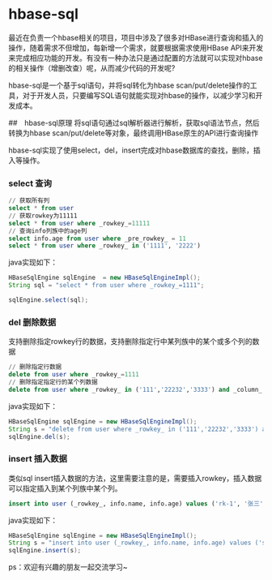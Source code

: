 # hbase-sql
最近在负责一个hbase相关的项目，项目中涉及了很多对HBase进行查询和插入的操作，随着需求不但增加，每新增一个需求，就要根据需求使用HBase API来开发来完成相应功能的开发。有没有一种办法只是通过配置的方法就可以实现对hbase的相关操作（增删改查）呢，从而减少代码的开发呢?

hbase-sql是一个基于sql语句，并将sql转化为hbase scan/put/delete操作的工具，对于开发人员，只要编写SQL语句就能实现对hbase的操作，以减少学习和开发成本。

##　hbase-sql原理
将sql语句通过sql解析器进行解析，获取sql语法节点，然后转换为hbase scan/put/delete等对象，最终调用HBase原生的API进行查询操作

hbase-sql实现了使用select，del，insert完成对hbase数据库的查找，删除，插入等操作。

### select 查询

```sql
// 获取所有列
select * from user
// 获取rowkey为11111
select * from user where _rowkey_=11111
// 查询info列族中的age列
select info.age from user where _pre_rowkey_ = 11 
select * from user where _rowkey_ in ('1111', '2222')
```

java实现如下：

```java
HBaseSqlEngine sqlEngine  = new HBaseSqlEngineImpl();
String sql = "select * from user where _rowkey_=1111";

sqlEngine.select(sql);
```

### del 删除数据

支持删除指定rowkey行的数据，支持删除指定行中某列族中的某个或多个列的数据

```sql
// 删除指定行数据
delete from user where _rowkey_=1111
// 删除指定指定行的某个列数据
delete from user where _rowkey_ in ('111','22232','3333') and _column_ in ('info.name', 'info.age')
```

java实现如下：

```java
HBaseSqlEngine sqlEngine = new HBaseSqlEngineImpl();
String s = "delete from user where _rowkey_ in ('111','22232','3333') and _column_ in ('info.name', 'info.age')";
sqlEngine.del(s);
```

### insert 插入数据

类似sql insert插入数据的方法，这里需要注意的是，需要插入rowkey，插入数据可以指定插入到某个列族中某个列。

```sql
insert into user (_rowkey_, info.name, info.age) values ('rk-1', '张三', 12)
```

java实现如下：

```java
HBaseSqlEngine sqlEngine = new HBaseSqlEngineImpl();
String s = "insert into user (_rowkey_, info.name, info.age) values ('sdfdsfsd', 'fdsfsd', 12)";
sqlEngine.insert(s);
```

ps：欢迎有兴趣的朋友一起交流学习~